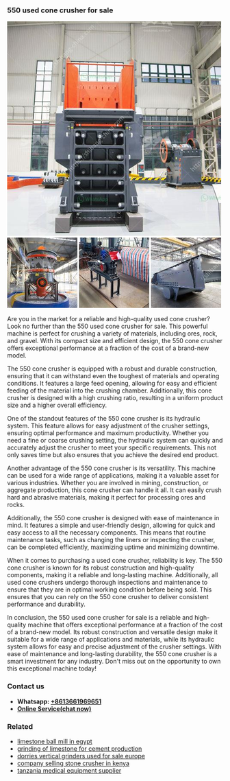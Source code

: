 <h3>550 used cone crusher for sale</h3><img src='1708589137.jpg' alt=''><p>Are you in the market for a reliable and high-quality used cone crusher? Look no further than the 550 used cone crusher for sale. This powerful machine is perfect for crushing a variety of materials, including ores, rock, and gravel. With its compact size and efficient design, the 550 cone crusher offers exceptional performance at a fraction of the cost of a brand-new model.</p><p>The 550 cone crusher is equipped with a robust and durable construction, ensuring that it can withstand even the toughest of materials and operating conditions. It features a large feed opening, allowing for easy and efficient feeding of the material into the crushing chamber. Additionally, this cone crusher is designed with a high crushing ratio, resulting in a uniform product size and a higher overall efficiency.</p><p>One of the standout features of the 550 cone crusher is its hydraulic system. This feature allows for easy adjustment of the crusher settings, ensuring optimal performance and maximum productivity. Whether you need a fine or coarse crushing setting, the hydraulic system can quickly and accurately adjust the crusher to meet your specific requirements. This not only saves time but also ensures that you achieve the desired end product.</p><p>Another advantage of the 550 cone crusher is its versatility. This machine can be used for a wide range of applications, making it a valuable asset for various industries. Whether you are involved in mining, construction, or aggregate production, this cone crusher can handle it all. It can easily crush hard and abrasive materials, making it perfect for processing ores and rocks.</p><p>Additionally, the 550 cone crusher is designed with ease of maintenance in mind. It features a simple and user-friendly design, allowing for quick and easy access to all the necessary components. This means that routine maintenance tasks, such as changing the liners or inspecting the crusher, can be completed efficiently, maximizing uptime and minimizing downtime.</p><p>When it comes to purchasing a used cone crusher, reliability is key. The 550 cone crusher is known for its robust construction and high-quality components, making it a reliable and long-lasting machine. Additionally, all used cone crushers undergo thorough inspections and maintenance to ensure that they are in optimal working condition before being sold. This ensures that you can rely on the 550 cone crusher to deliver consistent performance and durability.</p><p>In conclusion, the 550 used cone crusher for sale is a reliable and high-quality machine that offers exceptional performance at a fraction of the cost of a brand-new model. Its robust construction and versatile design make it suitable for a wide range of applications and materials, while its hydraulic system allows for easy and precise adjustment of the crusher settings. With ease of maintenance and long-lasting durability, the 550 cone crusher is a smart investment for any industry. Don't miss out on the opportunity to own this exceptional machine today!</p><h3>Contact us</h3><ul><li><strong>Whatsapp:&nbsp;<a href="https://wa.me/8613661969651">+8613661969651</a></strong></li><li><a href="https://swt.shibang-china.com/?git&amp;zhl&amp;550 used cone crusher for sale"><strong>Online Service(chat now)</strong></a></li></ul><h3>Related</h3><ul><li><a href='limestone ball mill in egypt.md'>limestone ball mill in egypt</a></li><li><a href='grinding of limestone for cement production.md'>grinding of limestone for cement production</a></li><li><a href='dorries vertical grinders used for sale europe.md'>dorries vertical grinders used for sale europe</a></li><li><a href='company selling stone crusher in kenya.md'>company selling stone crusher in kenya</a></li><li><a href='tanzania medical equipment supplier.md'>tanzania medical equipment supplier</a></li></ul>